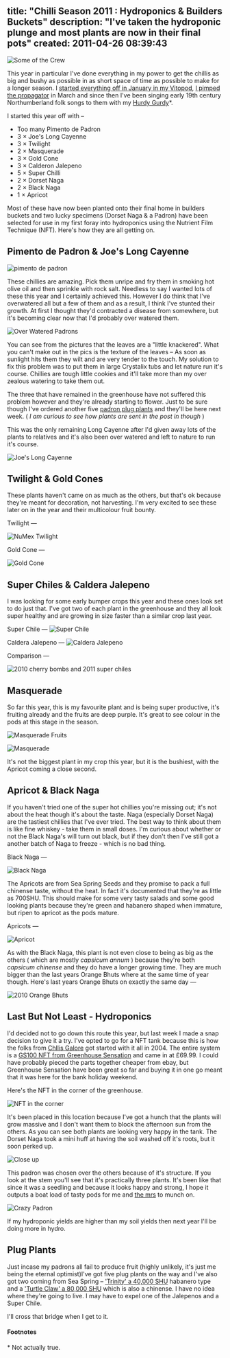 title: "Chilli Season 2011 : Hydroponics & Builders Buckets"
description: "I've taken the hydroponic plunge and most plants are now in their final pots"
created: 2011-04-26 08:39:43
---

![Some of the Crew](http://media.jamiecurle.com/uploads/2011/04/26/blogimage/IMG_1313.850x600.JPG)

This year in particular I've done everything in my power to get the chillis as big and bushy as possible in as short space of time as possible to make for a longer season.  I [started everything off in January in my Vitopod][0], [I pimped the propagator][1] in March and since then I've been singing early 19th century Northumberland folk songs to them with my [Hurdy Gurdy][2]*. 

I started this year off with &ndash; 

* Too many Pimento de Padron
* 3 &times; Joe's Long Cayenne
* 3 &times; Twilight
* 2 &times; Masquerade
* 3 &times; Gold Cone
* 3 &times; Calderon Jalepeno
* 5 &times; Super Chilli
* 2 &times; Dorset Naga
* 2 &times; Black Naga
* 1 &times; Apricot

Most of these have now been planted onto their final home in builders buckets and two lucky specimens (Dorset Naga & a Padron) have been selected for use in my first foray into hydroponics using the Nutrient Film Technique (NFT). Here's how they are all getting on.


## Pimento de Padron & Joe's Long Cayenne


![pimento de padron](http://media.jamiecurle.com/uploads/2011/04/26/blogimage/IMG_1320.850x600.JPG)


These chillies are amazing. Pick them unripe and fry them in smoking hot olive oil and then sprinkle with rock salt. Needless to say I wanted lots of these this year and I certainly achieved this.  However I do think that I've overwatered all but a few of them and as a result, I think I've stunted their growth. At first I thought they'd contracted a disease from somewhere, but it's becoming clear now that I'd probably over watered them.

![Over Watered Padrons](http://media.jamiecurle.com/uploads/2011/04/26/blogimage/IMG_1334.850x600.JPG)

You can see from the pictures that the leaves are a "little knackered". What you can't make out in the pics is the texture of the leaves – As soon as sunlight hits them they wilt and are very tender to the touch.  My solution to fix this problem was to put them in large Crystalix tubs and let nature run it's course. Chillies are tough little cookies and it'll take more than my over zealous watering to take them out.

The three that have remained in the greenhouse have not suffered this problem however and they're already starting to flower.   Just to be sure though I've ordered another five [padron plug plants][3] and they'll be here next week. ( _I am curious to see how plants are sent in the post in though_ ) 

This was the only remaining Long Cayenne after I'd given away lots of the plants to relatives and it's also been over watered and left to nature to run it's course.

![Joe's Long Cayenne](http://media.jamiecurle.com/uploads/2011/04/26/blogimage/IMG_1335.850x600.JPG)


## Twilight & Gold Cones

These plants haven't came on as much as the others, but that's ok because they're meant for decoration, not harvesting. I'm very excited to see these later on in the year and their multicolour fruit bounty.

Twilight &mdash;

![NuMex Twilight](http://media.jamiecurle.com/uploads/2011/04/26/blogimage/IMG_1323.850x600.JPG)

Gold Cone &mdash;

![Gold Cone](http://media.jamiecurle.com/uploads/2011/04/26/blogimage/IMG_1324.850x600.JPG)


## Super Chiles & Caldera Jalepeno

I was looking for some early  bumper crops this year and these ones look set to do just that. I've got two of each plant in the greenhouse and they all look super healthy and are growing in size faster than a similar crop last year.

Super Chile &mdash;
![Super Chile](http://media.jamiecurle.com/uploads/2011/04/26/blogimage/IMG_1321.850x600.JPG)

Caldera Jalepeno &mdash;
![Caldera Jalepeno](http://media.jamiecurle.com/uploads/2011/04/26/blogimage/IMG_1330.850x600.JPG)

Comparison &mdash;

![2010 cherry bombs and 2011 super chiles](http://media.jamiecurle.com/uploads/2011/04/26/blogimage/compare.850x600.jpg)

## Masquerade

So far this year, this is my favourite plant and is being super productive, it's fruiting already and the fruits are deep purple. It's great to see colour in the pods at this stage in the season.

![Masquerade Fruits](http://media.jamiecurle.com/uploads/2011/04/26/blogimage/IMG_1327.850x600.JPG)

![Masquerade](http://media.jamiecurle.com/uploads/2011/04/26/blogimage/IMG_1325.850x600.JPG)

It's not the biggest plant in my crop this year, but it is the bushiest, with the Apricot coming a close second.


## Apricot & Black Naga

If you haven't tried one of the super hot chillies you're missing out; it's not about the heat though it's about the taste. Naga (especially Dorset Naga) are the tastiest chillies that I've ever tried. The best way to think about them is like fine whiskey - take them in small doses.  I'm curious about whether or not the Black Naga's will turn out black, but if they don't then I've still got a another batch of Naga to freeze - which is no bad thing.

Black Naga &mdash;

![Black Naga](http://media.jamiecurle.com/uploads/2011/04/26/blogimage/IMG_1328.850x600.JPG)

The Apricots are from Sea Spring Seeds and they promise to pack a full chinense taste, without the heat. In fact it's documented that they're as little as 700SHU. This should make for some very tasty salads and some good looking plants because they're green and habanero shaped when immature, but ripen to apricot as the pods mature.

Apricots &mdash;

![Apricot](http://media.jamiecurle.com/uploads/2011/04/26/blogimage/IMG_1329.850x600.JPG)

As with the Black Naga, this plant is not even close to being as big as the others ( which are mostly _capsicum annum_ ) because they're both _capsicum chinense_ and they do have a longer growing time.  They are much bigger than the last years Orange Bhuts where at the same time of year though. Here's last years Orange Bhuts on exactly the same day &mdash; 

![2010 Orange Bhuts](http://media.jamiecurle.com/uploads/2011/04/26/blogimage/IMG_0662.850x600.JPG)


## Last But Not Least - Hydroponics

I'd decided not to go down this route this year, but last week I made a snap decision to give it a try. I've opted to go for a NFT tank because this is how the folks from [Chllis Galore][4] got started with it all in 2004.   The entire system is  a [GS100 NFT from Greenhouse Sensation][5] and came in at £69.99. I could have probably pieced the parts together cheaper from ebay, but Greenhouse Sensation have been great so far and buying it in one go meant that it was here for the bank holiday weekend.

Here's the NFT in the corner of the greenhouse.

![NFT in the corner](http://media.jamiecurle.com/uploads/2011/04/26/blogimage/IMG_1303.850x600.JPG)

It's been placed in this location because I've got a hunch that the plants will grow massive and I don't want them to block the afternoon sun from the others. As you can see both plants are looking very happy in the tank. The Dorset Naga took a mini huff at having the soil washed off it's roots, but it soon perked up.

![Close up](http://media.jamiecurle.com/uploads/2011/04/26/blogimage/IMG_1333.850x600.JPG)

This padron was chosen over the others because of it's structure. If you look at the stem you'll see that it's practically three plants. It's been like that since it was a seedling and because it looks happy and strong, I hope it outputs a boat load of tasty pods for me and [the mrs][6] to munch on.

![Crazy Padron](http://media.jamiecurle.com/uploads/2011/04/26/blogimage/IMG_1331.850x600.JPG)

If my hydroponic yields are higher than my soil yields then next year I'll be doing more in hydro.

## Plug Plants

Just incase my padrons all fail to produce fruit (highly unlikely, it's just me being the eternal optimist)I've got five plug plants on the way and I've also got two coming from Sea Spring – ['Trinity' a 40,000 SHU][7] habanero type and a ['Turtle Claw' a 80,000 SHU][8] which is also a chinense. I have no idea where they're going to live.  I may have to expel one of the Jalepenos and a Super Chile.

I'll cross that bridge when I get to it.



#### Footnotes

&#042; Not actually true.

[0]: /blog/chill-season-2011-is-open/
[1]: /blog/i-pimped-the-propagator/
[2]: http://en.wikipedia.org/wiki/Hurdy_gurdy
[3]: http://www.pottersplants.co.uk/products/Pimientos-de-Padron-Chilli-Plants,-mild-chilli-pepper,-Box-of-5-Plug-Plants.html
[4]: http://www.chillisgalore.co.uk/pages/growing2004.html
[5]: http://www.greenhousesensation.co.uk/product-range/growing-kits/hydrogrow-nft.html
[6]: http://jocurle.com
[7]: http://www.seaspringplants.co.uk/plant-shop?page=shop.product_details&flypage=flypage.tpl&product_id=97&category_id=25
[8]: http://www.seaspringplants.co.uk/plant-shop?page=shop.product_details&flypage=flypage.tpl&product_id=43&category_id=25